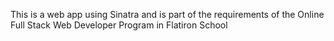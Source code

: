 This is a web app using Sinatra and is part of the requirements of the Online Full Stack Web Developer Program in Flatiron School
